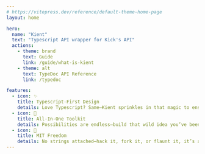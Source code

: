 ```yaml
---
# https://vitepress.dev/reference/default-theme-home-page
layout: home

hero:
  name: "Kient"
  text: "Typescript API wrapper for Kick's API"
  actions:
    - theme: brand
      text: Guide
      link: /guide/what-is-kient
    - theme: alt
      text: TypeDoc API Reference
      link: /typedoc

features:
  - icon: ✨
    title: Typescript-First Design
    details: Love Typescript? Same—Kient sprinkles in that magic to ensure your app development is a breeze
  - icon: 🔧
    title: All-In-One Toolkit
    details: Possibilities are endless—build that wild idea you’ve been dreaming about
  - icon: 📜
    title: MIT Freedom
    details: No strings attached—hack it, fork it, or flaunt it, it’s all yours!  
---
```



